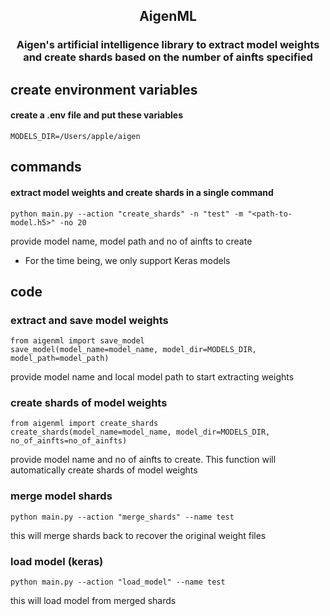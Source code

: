 <div align="center">
<h2> AigenML </h2>
<h3>
Aigen's artificial intelligence library to extract model weights and create shards based on the number of ainfts specified
</h3>
</div>

## create environment variables

#### create a .env file and put these variables

```
MODELS_DIR=/Users/apple/aigen
```

## commands

#### extract model weights and create shards in a single command

```
python main.py --action "create_shards" -n "test" -m "<path-to-model.h5>" -no 20
```
provide model name, model path and no of ainfts to create
* For the time being, we only support Keras models

## code

### extract and save model weights

```
from aigenml import save_model
save_model(model_name=model_name, model_dir=MODELS_DIR, model_path=model_path)
```

provide model name and local model path to start extracting weights

### create shards of model weights

```
from aigenml import create_shards
create_shards(model_name=model_name, model_dir=MODELS_DIR, no_of_ainfts=no_of_ainfts)
```

provide model name and no of ainfts to create. This function will automatically create shards of model weights


### merge model shards

```
python main.py --action "merge_shards" --name test
```
this will merge shards back to recover the original weight files


### load model (keras)

```
python main.py --action "load_model" --name test
```
this will load model from merged shards
